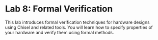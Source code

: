 # Lab 8: Formal Verification

This lab introduces formal verification techniques for hardware designs using Chisel and related tools. You will learn how to specify properties of your hardware and verify them using formal methods.